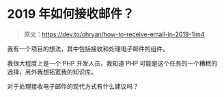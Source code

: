 # 2019 年如何接收邮件？

> 原文：<https://dev.to/ohryan/how-to-receive-email-in-2019-1lm4>

我有一个项目的想法，其中包括接收和处理电子邮件的组件。

我很大程度上是一个 PHP 开发人员，我知道 PHP 可能是这个任务的一个糟糕的选择，另外我想拓宽我的知识库。

对于处理接收电子邮件的现代方式有什么建议吗？
